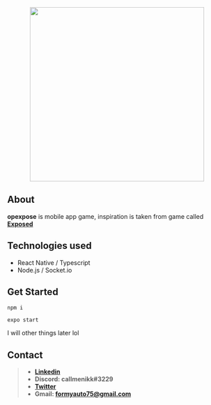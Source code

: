 <div align="center">
	<img src="https://i.ibb.co/tL22Kg6/chrome-Vn-GIK8-Z5c-D.png" width="400">
</div>

## About

**opexpose** is mobile app game, inspiration is taken from game called **[Exposed](https://apps.apple.com/us/app/exposed-whos-most-likely-to/id1553777064)**

## Technologies used

* React Native / Typescript
* Node.js / Socket.io
## Get Started 

`npm i`

`expo start`

I will other things later lol

## Contact

> - **[Linkedin](https://www.linkedin.com/in/nikoloz-imerlishvili-576a43203/)**
> - **Discord: callmenikk#3229**
> - **[Twitter](https://twitter.com/callmenikkxd)**
> - **Gmail: formyauto75@gmail.com**
